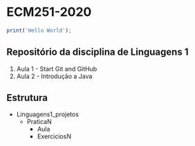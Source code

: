 # ECM251-2020
```javascript
print('Hello World');
```
## Repositório da disciplina de Linguagens 1
1. Aula 1 - Start Git and GitHub
2. Aula 2 - Introdução a Java

## Estrutura
* Linguagens1_projetos
  * PraticaN
    * Aula
    * ExerciciosN
